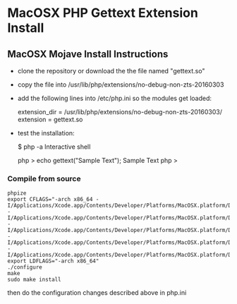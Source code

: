# MacOSX PHP Gettext Extension Install

## MacOSX Mojave Install Instructions

- clone the repository or download the the file named "gettext.so"
- copy the file into /usr/lib/php/extensions/no-debug-non-zts-20160303
- add the following lines into /etc/php.ini so the modules get loaded:

    extension_dir = /usr/lib/php/extensions/no-debug-non-zts-20160303/
    extension = gettext.so

- test the installation:

    $ php -a
    Interactive shell
    
    php > echo gettext("Sample Text");
    Sample Text
    php > 

### Compile from source
    phpize
    export CFLAGS="-arch x86_64 -I/Applications/Xcode.app/Contents/Developer/Platforms/MacOSX.platform/Developer/SDKs/MacOSX10.14.sdk/usr/include/php/main/ -I/Applications/Xcode.app/Contents/Developer/Platforms/MacOSX.platform/Developer/SDKs/MacOSX10.14.sdk/usr/include/php/zend/ -I/Applications/Xcode.app/Contents/Developer/Platforms/MacOSX.platform/Developer/SDKs/MacOSX10.14.sdk/usr/include/php/ -I/Applications/Xcode.app/Contents/Developer/Platforms/MacOSX.platform/Developer/SDKs/MacOSX10.14.sdk/usr/include/ -I/Applications/Xcode.app/Contents/Developer/Platforms/MacOSX.platform/Developer/SDKs/MacOSX10.14.sdk/usr/include/php/TSRM/"
    export LDFLAGS="-arch x86_64"
    ./configure
    make
    sudo make install
then do the configuration changes described above in php.ini

